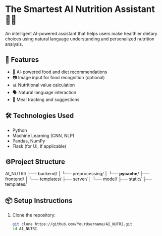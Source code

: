 # The Smartest AI Nutrition Assistant 🥗🤖

An intelligent AI-powered assistant that helps users make healthier dietary choices using natural language understanding and personalized nutrition analysis.

## 🚀 Features
- 🧠 AI-powered food and diet recommendations
- 📷 Image input for food recognition (optional)
- 📊 Nutritional value calculation
- 🗣️ Natural language interaction
- 🧾 Meal tracking and suggestions

## 🛠️ Technologies Used
- Python
- Machine Learning (CNN, NLP)
- Pandas, NumPy
- Flask (for UI, if applicable)

## ⚙️Project Structure
AI_NUTRI/
├── backend/
│   └── preprocessing/
│       └── __pycache__/
├── frontend/
│   └── templates/
├── server/
│   └── model/
├── static/
├── templates/


## 📦 Setup Instructions
1. Clone the repository:
   ```bash
   git clone https://github.com/YourUsername/AI_NUTRI.git
   cd AI_NUTRI
